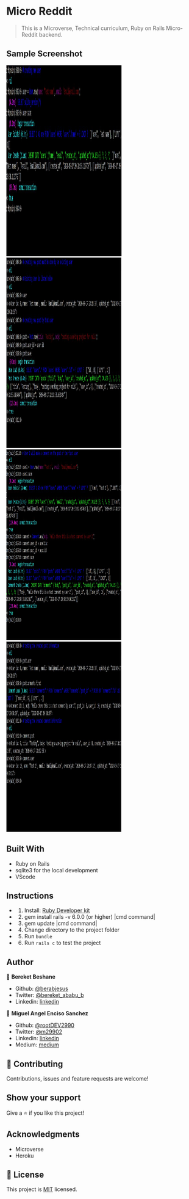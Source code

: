 # Micro Reddit
> This is a Microverse, Technical curriculum, Ruby on Rails Micro-Reddit backend.

## Sample Screenshot
<img src="./app/assets/images/1.JPG" width="60%" height="500" />
<img src="./app/assets/images/2.JPG" width="60%" height="500" />
<img src="./app/assets/images/3.JPG" width="60%" height="500" />
<img src="./app/assets/images/4.JPG" width="60%" height="500" />

## Built With

- Ruby on Rails
- sqlite3 for the local development
- VScode

## Instructions
* 1. Install: [Ruby Developer kit](https://rubyinstaller.org/downloads/)
* 2. gem install rails -v 6.0.0 (or higher) |cmd command|
* 3. gem update |cmd command|
* 4. Change directory to the project folder
* 5. Run `bundle` 
* 6. Run `rails c` to test the project
## Author

👤 **Bereket Beshane**

- Github: [@berabjesus](https://github.com/Berabjesus)
- Twitter: [@bereket_ababu_b](https://twitter.com/bereket_ababu_b)
- Linkedin: [linkedin](https://www.linkedin.com/in/bereket-beshane-a1b75a1a9/)

👤 **Miguel Angel Enciso Sanchez**

- Github: [@rootDEV2990](https://github.com/rootDEV2990)
- Twitter: [@m29902](https://twitter.com/m29902)
- Linkedin: [linkedin](https://www.linkedin.com/in/miguel-enciso-6474741a1/)
- Medium: [medium](https://medium.com/@website.dev)

## 🤝 Contributing

Contributions, issues and feature requests are welcome!

## Show your support

Give a ⭐️ if you like this project!

## Acknowledgments

- Microverse
- Heroku
## 📝 License

This project is [MIT](LICENSE) licensed.

